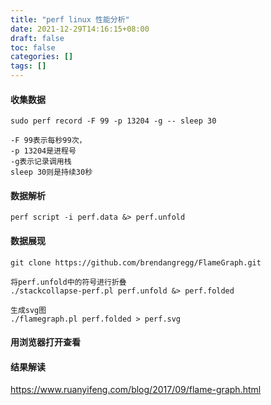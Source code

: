 ```yaml
---
title: "perf linux 性能分析"
date: 2021-12-29T14:16:15+08:00
draft: false
toc: false
categories: []
tags: []
---
```


#### 收集数据 
```
sudo perf record -F 99 -p 13204 -g -- sleep 30
```
```
-F 99表示每秒99次，
-p 13204是进程号
-g表示记录调用栈
sleep 30则是持续30秒
```

#### 数据解析

```
perf script -i perf.data &> perf.unfold
``` 

#### 数据展现

```
git clone https://github.com/brendangregg/FlameGraph.git

将perf.unfold中的符号进行折叠
./stackcollapse-perf.pl perf.unfold &> perf.folded

生成svg图
./flamegraph.pl perf.folded > perf.svg
```

#### 用浏览器打开查看

#### 结果解读

https://www.ruanyifeng.com/blog/2017/09/flame-graph.html
